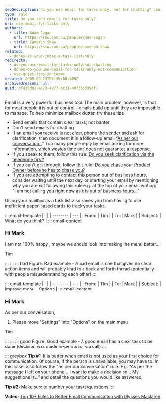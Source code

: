 ```yaml
---
seoDescription: Do you use email for tasks only, not for chatting? Learn how to minimize mailbox clutter and improve communication with these simple tips.
type: rule
title: Do you send emails for tasks only?
uri: use-email-for-tasks-only
authors:
  - title: Adam Cogan
    url: https://ssw.com.au/people/adam-cogan
  - title: Cameron Shaw
    url: https://ssw.com.au/people/cameron-shaw
related:
  - dones-is-your-inbox-a-task-list-only
redirects:
  - do-you-use-email-for-tasks-only-not-chatting
  - dones-do-you-use-email-for-tasks-only-not-communication
  - use-quiet-time-in-teams
created: 2009-03-23T03:30:08.000Z
archivedreason: null
guid: bf435d82-e523-4e77-bc31-a9f35cd35df1
---
```


Email is a very powerful business tool. The main problem, however, is that for most people it is out of control - emails build up until they are impossible to manage. To help minimize mailbox clutter, try these tips:

<!--endintro-->

* Send emails that contain clear tasks, not banter
* Don't send emails for chatting
* If an email you receive is not clear, phone the sender and ask for clarification, then document it in a follow-up email “[As per our conversation...](/as-per-our-conversation-emails)” Too many people reply by email asking for more information, which wastes time and does not guarantee a response.
* If you speak to them, follow this rule: [Do you seek clarification via the telephone first?](/do-you-seek-clarification-via-the-telephone-first)
* If you can't get through, follow this rule: [Do you chase your Product Owner before he has to chase you?](/chase-the-product-owner-for-clarification)
* If you are attempting to contact this person out of business hours, consider waiting until the next day, or starting your email by mentioning why you are not following this rule e.g. at the top of your email writing:\
  "I am not calling you right now as it is out of business hours..."

Using your mailbox as a task list also saves you from having to use inefficient paper-based cards to track your tasks.

::: email-template
| | |
| -------- | --- |
| From: | Tim |
| To: | Mark |
| Subject: | What do you think? |
::: email-content

### Hi Mark

I am not 100% happy , maybe we should look into making the menu better...

Tim

:::
:::
::: bad
Figure: Bad example - A bad email is one that gives no clear action items and will probably lead to a back and forth thread (potentially with people misunderstanding each other)
:::

::: email-template
| | |
| -------- | --- |
| From: | Tim |
| To: | Mark |
| Subject: | Improve menu - Options |
::: email-content

### Hi Mark

As per our conversation,

1. Please move "Settings" into "Options" on the main menu

Tim

:::
:::
::: good
Figure: Good example - A good email has a clear task to be done (decision was made in-person or via call)
:::

::: greybox
**Tip #1:** It is better when email is not used as your first choice for communication. Of course, if the person is unavailable, you may have to. In this case, also follow the "as per our conversation" rule. E.g. "As per the message I left on your phone... I want to make a decision on... My suggestions is..." and detail the questions you would like answered.

**Tip #2:** Make sure to [number your tasks/questions](/number-tasks-questions).
:::

**Video:** [Top 10+ Rules to Better Email Communication with Ulysses Maclaren](https://www.youtube.com/watch?v=LAqRokqq4jI)
